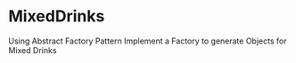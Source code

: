 # MixedDrinks
Using Abstract Factory Pattern Implement a Factory to generate Objects for Mixed Drinks
